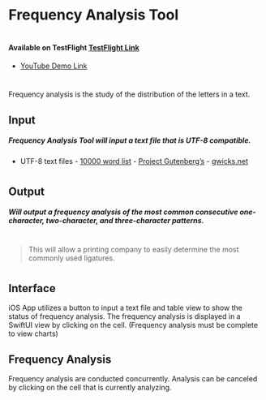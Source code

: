 #  Frequency Analysis Tool
#

#### Available on TestFlight [TestFlight Link](https://testflight.apple.com/join/u9EszEwk)

- [YouTube Demo Link](https://youtu.be/fdnFDqMRmgM)

#
Frequency analysis is the study of the distribution of the letters in a text.

## Input
 ##### Frequency Analysis Tool will input a text file that is UTF-8 compatible.

- UTF-8 text files
        - [10000 word list](https://www.mit.edu/~ecprice/wordlist.10000)
        - [Project Gutenberg’s](http://www.gutenberg.org/files/100/100-0.txt)
        - [gwicks.net](http://www.gwicks.net/dictionaries.htm)
 #
 ## Output
 ##### Will output a frequency analysis of the most common consecutive one-character, two-character, and three-character patterns. 
#
> This will allow a printing company to easily determine the most commonly used ligatures. 
#

 ## Interface
iOS App utilizes a button to input a text file and table view to show the status of frequency analysis. The frequency analysis is displayed in a SwiftUI view by clicking on the cell. (Frequency analysis must be complete to view charts)
 
 ## Frequency Analysis
Frequency analysis are conducted concurrently. Analysis can be canceled by clicking on the cell that is currently analyzing. 



